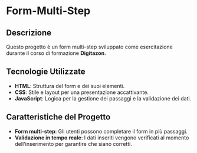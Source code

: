 ﻿# Form-Multi-Step

## Descrizione
Questo progetto è un form multi-step sviluppato come esercitazione durante il corso di formazione **Digitazon**.

## Tecnologie Utilizzate
- **HTML**: Struttura del form e dei suoi elementi.
- **CSS**: Stile e layout per una presentazione accattivante.
- **JavaScript**: Logica per la gestione dei passaggi e la validazione dei dati.

## Caratteristiche del Progetto
- **Form multi-step**: Gli utenti possono completare il form in più passaggi.
- **Validazione in tempo reale**: I dati inseriti vengono verificati al momento dell'inserimento per garantire che siano corretti.


